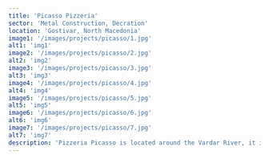 ```yaml
---
title: 'Picasso Pizzeria'
sector: 'Metal Construction, Decration'
location: 'Gostivar, North Macedonia'
image1: '/images/projects/picasso/1.jpg'
alt1: 'img1'
image2: '/images/projects/picasso/2.jpg'
alt2: 'img2'
image3: '/images/projects/picasso/3.jpg'
alt3: 'img3'
image4: '/images/projects/picasso/4.jpg'
alt4: 'img4'
image5: '/images/projects/picasso/5.jpg'
alt5: 'img5'
image6: '/images/projects/picasso/6.jpg'
alt6: 'img6'
image7: '/images/projects/picasso/7.jpg'
alt7: 'img7'
description: 'Pizzeria Picasso is located around the Vardar River, it is built with metal construction and high quality sandwich panels, as well as with various metal decorations.'
---
```

